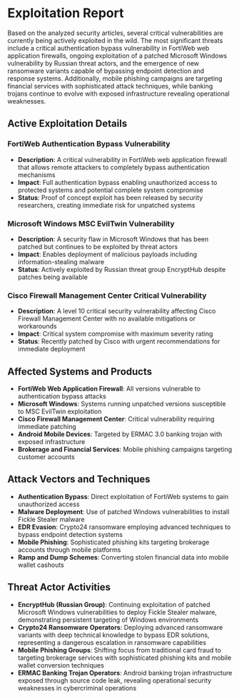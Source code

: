 # Exploitation Report

Based on the analyzed security articles, several critical vulnerabilities are currently being actively exploited in the wild. The most significant threats include a critical authentication bypass vulnerability in FortiWeb web application firewalls, ongoing exploitation of a patched Microsoft Windows vulnerability by Russian threat actors, and the emergence of new ransomware variants capable of bypassing endpoint detection and response systems. Additionally, mobile phishing campaigns are targeting financial services with sophisticated attack techniques, while banking trojans continue to evolve with exposed infrastructure revealing operational weaknesses.

## Active Exploitation Details

### FortiWeb Authentication Bypass Vulnerability
- **Description**: A critical vulnerability in FortiWeb web application firewall that allows remote attackers to completely bypass authentication mechanisms
- **Impact**: Full authentication bypass enabling unauthorized access to protected systems and potential complete system compromise
- **Status**: Proof of concept exploit has been released by security researchers, creating immediate risk for unpatched systems

### Microsoft Windows MSC EvilTwin Vulnerability
- **Description**: A security flaw in Microsoft Windows that has been patched but continues to be exploited by threat actors
- **Impact**: Enables deployment of malicious payloads including information-stealing malware
- **Status**: Actively exploited by Russian threat group EncryptHub despite patches being available

### Cisco Firewall Management Center Critical Vulnerability
- **Description**: A level 10 critical security vulnerability affecting Cisco Firewall Management Center with no available mitigations or workarounds
- **Impact**: Critical system compromise with maximum severity rating
- **Status**: Recently patched by Cisco with urgent recommendations for immediate deployment

## Affected Systems and Products

- **FortiWeb Web Application Firewall**: All versions vulnerable to authentication bypass attacks
- **Microsoft Windows**: Systems running unpatched versions susceptible to MSC EvilTwin exploitation
- **Cisco Firewall Management Center**: Critical vulnerability requiring immediate patching
- **Android Mobile Devices**: Targeted by ERMAC 3.0 banking trojan with exposed infrastructure
- **Brokerage and Financial Services**: Mobile phishing campaigns targeting customer accounts

## Attack Vectors and Techniques

- **Authentication Bypass**: Direct exploitation of FortiWeb systems to gain unauthorized access
- **Malware Deployment**: Use of patched Windows vulnerabilities to install Fickle Stealer malware
- **EDR Evasion**: Crypto24 ransomware employing advanced techniques to bypass endpoint detection systems
- **Mobile Phishing**: Sophisticated phishing kits targeting brokerage accounts through mobile platforms
- **Ramp and Dump Schemes**: Converting stolen financial data into mobile wallet cashouts

## Threat Actor Activities

- **EncryptHub (Russian Group)**: Continuing exploitation of patched Microsoft Windows vulnerabilities to deploy Fickle Stealer malware, demonstrating persistent targeting of Windows environments
- **Crypto24 Ransomware Operators**: Deploying advanced ransomware variants with deep technical knowledge to bypass EDR solutions, representing a dangerous escalation in ransomware capabilities
- **Mobile Phishing Groups**: Shifting focus from traditional card fraud to targeting brokerage services with sophisticated phishing kits and mobile wallet conversion techniques
- **ERMAC Banking Trojan Operators**: Android banking trojan infrastructure exposed through source code leak, revealing operational security weaknesses in cybercriminal operations